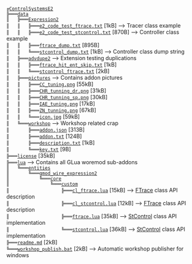 ﻿`╔`[`ControlSystemsE2`][ref-1-ControlSystemsE2]  
`╠═══`[`data`][ref-2-data]  
`║   ╠═══`[`Expression2`][ref-3-Expression2]  
`║   ║   ╠═══`[`e2_code_test_ftrace.txt`][ref-4-e2%5Fcode%5Ftest%5Fftrace.txt] [1kB] --> Tracer class example  
`║   ║   ╠═══`[`e2_code_test_stcontrol.txt`][ref-5-e2%5Fcode%5Ftest%5Fstcontrol.txt] [870B] --> Controller class example  
`║   ║   ╠═══`[`ftrace_dump.txt`][ref-6-ftrace%5Fdump.txt] [895B]  
`║   ║   ╚═══`[`stcontrol_dump.txt`][ref-7-stcontrol%5Fdump.txt] [1kB] --> Controller class dump string  
`║   ╠═══`[`advdupe2`][ref-8-advdupe2] --> Extension testing duplications  
`║   ║   ╠═══`[`ftrace_hit_ent_skip.txt`][ref-9-ftrace%5Fhit%5Fent%5Fskip.txt] [1kB]  
`║   ║   ╚═══`[`stcontrol_ftrace.txt`][ref-10-stcontrol%5Fftrace.txt] [2kB]  
`║   ╠═══`[`pictures`][ref-11-pictures] --> Contains addon pictures  
`║   ║   ╠═══`[`CC_tuning.png`][ref-12-CC%5Ftuning.png] [55kB]  
`║   ║   ╠═══`[`CHR_tunning_dr.png`][ref-13-CHR%5Ftunning%5Fdr.png] [31kB]  
`║   ║   ╠═══`[`CHR_tunning_sp.png`][ref-14-CHR%5Ftunning%5Fsp.png] [30kB]  
`║   ║   ╠═══`[`IAE_tuning.png`][ref-15-IAE%5Ftuning.png] [17kB]  
`║   ║   ╠═══`[`ZN_tunning.png`][ref-16-ZN%5Ftunning.png] [67kB]  
`║   ║   ╚═══`[`icon.jpg`][ref-17-icon.jpg] [59kB]  
`║   ╚═══`[`workshop`][ref-18-workshop] --> Workshop related crap  
`║       ╠═══`[`addon.json`][ref-19-addon.json] [313B]  
`║       ╠═══`[`addon.txt`][ref-20-addon.txt] [124B]  
`║       ╠═══`[`description.txt`][ref-21-description.txt] [1kB]  
`║       ╚═══`[`key.txt`][ref-22-key.txt] [9B]  
`╠═══`[`license`][ref-23-license] [35kB]  
`╠═══`[`lua`][ref-24-lua] --> Contains all GLua woremod sub-addons  
`║   ╚═══`[`entities`][ref-25-entities]  
`║       ╚═══`[`gmod_wire_expression2`][ref-26-gmod%5Fwire%5Fexpression2]  
`║           ╚═══`[`core`][ref-27-core]  
`║               ╚═══`[`custom`][ref-28-custom]  
`║                   ╠═══`[`cl_ftrace.lua`][ref-29-cl%5Fftrace.lua] [15kB] --> [FTrace](https://github.com/dvdvideo1234/ControlSystemsE2/wiki/FTrace) class API description  
`║                   ╠═══`[`cl_stcontrol.lua`][ref-30-cl%5Fstcontrol.lua] [12kB] --> [FTrace](https://github.com/dvdvideo1234/ControlSystemsE2/wiki/FTrace) class API description  
`║                   ╠═══`[`ftrace.lua`][ref-31-ftrace.lua] [35kB] --> [StControl](https://github.com/dvdvideo1234/ControlSystemsE2/wiki/StControl) class API implementation  
`║                   ╚═══`[`stcontrol.lua`][ref-32-stcontrol.lua] [36kB] --> [StControl](https://github.com/dvdvideo1234/ControlSystemsE2/wiki/StControl) class API implementation  
`╠═══`[`readme.md`][ref-33-readme.md] [2kB]  
`╚═══`[`workshop_publish.bat`][ref-34-workshop%5Fpublish.bat] [2kB] --> Automatic workshop publisher for windows  


[ref-1-ControlSystemsE2]: https://github.com/dvdvideo1234/ControlSystemsE2
[ref-2-data]: https://github.com/dvdvideo1234/ControlSystemsE2/blob/master/data
[ref-3-Expression2]: https://github.com/dvdvideo1234/ControlSystemsE2/blob/master/data/Expression2
[ref-4-e2%5Fcode%5Ftest%5Fftrace.txt]: https://github.com/dvdvideo1234/ControlSystemsE2/blob/master/data/Expression2/e2%5Fcode%5Ftest%5Fftrace.txt
[ref-5-e2%5Fcode%5Ftest%5Fstcontrol.txt]: https://github.com/dvdvideo1234/ControlSystemsE2/blob/master/data/Expression2/e2%5Fcode%5Ftest%5Fstcontrol.txt
[ref-6-ftrace%5Fdump.txt]: https://github.com/dvdvideo1234/ControlSystemsE2/blob/master/data/Expression2/ftrace%5Fdump.txt
[ref-7-stcontrol%5Fdump.txt]: https://github.com/dvdvideo1234/ControlSystemsE2/blob/master/data/Expression2/stcontrol%5Fdump.txt
[ref-8-advdupe2]: https://github.com/dvdvideo1234/ControlSystemsE2/blob/master/data/advdupe2
[ref-9-ftrace%5Fhit%5Fent%5Fskip.txt]: https://github.com/dvdvideo1234/ControlSystemsE2/blob/master/data/advdupe2/ftrace%5Fhit%5Fent%5Fskip.txt
[ref-10-stcontrol%5Fftrace.txt]: https://github.com/dvdvideo1234/ControlSystemsE2/blob/master/data/advdupe2/stcontrol%5Fftrace.txt
[ref-11-pictures]: https://github.com/dvdvideo1234/ControlSystemsE2/blob/master/data/pictures
[ref-12-CC%5Ftuning.png]: https://github.com/dvdvideo1234/ControlSystemsE2/blob/master/data/pictures/CC%5Ftuning.png
[ref-13-CHR%5Ftunning%5Fdr.png]: https://github.com/dvdvideo1234/ControlSystemsE2/blob/master/data/pictures/CHR%5Ftunning%5Fdr.png
[ref-14-CHR%5Ftunning%5Fsp.png]: https://github.com/dvdvideo1234/ControlSystemsE2/blob/master/data/pictures/CHR%5Ftunning%5Fsp.png
[ref-15-IAE%5Ftuning.png]: https://github.com/dvdvideo1234/ControlSystemsE2/blob/master/data/pictures/IAE%5Ftuning.png
[ref-16-ZN%5Ftunning.png]: https://github.com/dvdvideo1234/ControlSystemsE2/blob/master/data/pictures/ZN%5Ftunning.png
[ref-17-icon.jpg]: https://github.com/dvdvideo1234/ControlSystemsE2/blob/master/data/pictures/icon.jpg
[ref-18-workshop]: https://github.com/dvdvideo1234/ControlSystemsE2/blob/master/data/workshop
[ref-19-addon.json]: https://github.com/dvdvideo1234/ControlSystemsE2/blob/master/data/workshop/addon.json
[ref-20-addon.txt]: https://github.com/dvdvideo1234/ControlSystemsE2/blob/master/data/workshop/addon.txt
[ref-21-description.txt]: https://github.com/dvdvideo1234/ControlSystemsE2/blob/master/data/workshop/description.txt
[ref-22-key.txt]: https://github.com/dvdvideo1234/ControlSystemsE2/blob/master/data/workshop/key.txt
[ref-23-license]: https://github.com/dvdvideo1234/ControlSystemsE2/blob/master/license
[ref-24-lua]: https://github.com/dvdvideo1234/ControlSystemsE2/blob/master/lua
[ref-25-entities]: https://github.com/dvdvideo1234/ControlSystemsE2/blob/master/lua/entities
[ref-26-gmod%5Fwire%5Fexpression2]: https://github.com/dvdvideo1234/ControlSystemsE2/blob/master/lua/entities/gmod%5Fwire%5Fexpression2
[ref-27-core]: https://github.com/dvdvideo1234/ControlSystemsE2/blob/master/lua/entities/gmod%5Fwire%5Fexpression2/core
[ref-28-custom]: https://github.com/dvdvideo1234/ControlSystemsE2/blob/master/lua/entities/gmod%5Fwire%5Fexpression2/core/custom
[ref-29-cl%5Fftrace.lua]: https://github.com/dvdvideo1234/ControlSystemsE2/blob/master/lua/entities/gmod%5Fwire%5Fexpression2/core/custom/cl%5Fftrace.lua
[ref-30-cl%5Fstcontrol.lua]: https://github.com/dvdvideo1234/ControlSystemsE2/blob/master/lua/entities/gmod%5Fwire%5Fexpression2/core/custom/cl%5Fstcontrol.lua
[ref-31-ftrace.lua]: https://github.com/dvdvideo1234/ControlSystemsE2/blob/master/lua/entities/gmod%5Fwire%5Fexpression2/core/custom/ftrace.lua
[ref-32-stcontrol.lua]: https://github.com/dvdvideo1234/ControlSystemsE2/blob/master/lua/entities/gmod%5Fwire%5Fexpression2/core/custom/stcontrol.lua
[ref-33-readme.md]: https://github.com/dvdvideo1234/ControlSystemsE2/blob/master/readme.md
[ref-34-workshop%5Fpublish.bat]: https://github.com/dvdvideo1234/ControlSystemsE2/blob/master/workshop%5Fpublish.bat
